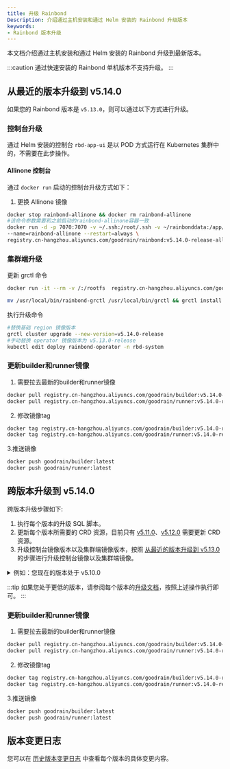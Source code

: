```yaml
---
title: 升级 Rainbond
Description: 介绍通过主机安装和通过 Helm 安装的 Rainbond 升级版本
keywords:
- Rainbond 版本升级
---
```


本文档介绍通过主机安装和通过 Helm 安装的 Rainbond 升级到最新版本。

:::caution
通过快速安装的 Rainbond 单机版本不支持升级。
:::

## 从最近的版本升级到 v5.14.0

如果您的 Rainbond 版本是 `v5.13.0`，则可以通过以下方式进行升级。

### 控制台升级

通过 Helm 安装的控制台 `rbd-app-ui` 是以 POD 方式运行在 Kubernetes 集群中的，不需要在此步操作。

#### Allinone 控制台

通过 `docker run` 启动的控制台升级方式如下：

1. 更换 Allinone 镜像

```bash
docker stop rainbond-allinone && docker rm rainbond-allinone
#该命令参数需要和之前启动的rainbond-allinone容器一致
docker run -d -p 7070:7070 -v ~/.ssh:/root/.ssh -v ~/rainbonddata:/app/data \
--name=rainbond-allinone --restart=always \
registry.cn-hangzhou.aliyuncs.com/goodrain/rainbond:v5.14.0-release-allinone
```

### 集群端升级

更新 grctl 命令

```bash
docker run -it --rm -v /:/rootfs  registry.cn-hangzhou.aliyuncs.com/goodrain/rbd-grctl:v5.14.0-release copy

mv /usr/local/bin/rainbond-grctl /usr/local/bin/grctl && grctl install
```

执行升级命令

```bash
#替换基础 region 镜像版本
grctl cluster upgrade --new-version=v5.14.0-release
#手动替换 operator 镜像版本为 v5.13.0-release
kubectl edit deploy rainbond-operator -n rbd-system
```

### 更新builder和runner镜像
1. 需要拉去最新的builder和runner镜像

```bash
docker pull registry.cn-hangzhou.aliyuncs.com/goodrain/builder:v5.14.0-release
docker pull registry.cn-hangzhou.aliyuncs.com/goodrain/runner:v5.14.0-release
```

2. 修改镜像tag

```bash
docker tag registry.cn-hangzhou.aliyuncs.com/goodrain/builder:v5.14.0-release goodrain/builder:latest
docker tag registry.cn-hangzhou.aliyuncs.com/goodrain/runner:v5.14.0-release goodrain/runner:latest
```

3.推送镜像

```bash
docker push goodrain/builder:latest
docker push goodrain/runner:latest
```

## 跨版本升级到 v5.14.0

跨版本升级步骤如下:

1. 执行每个版本的升级 SQL 脚本。
2. 更新每个版本所需要的 CRD 资源，目前只有 [v5.11.0](https://v5.12-docs.rainbond.com/docs/upgrade/5.11.0-upgrade#%E6%B7%BB%E5%8A%A0%E6%8F%92%E4%BB%B6%E6%89%80%E9%9C%80%E8%B5%84%E6%BA%90)、[v5.12.0](https://v5.12-docs.rainbond.com/docs/upgrade/5.12.0-upgrade#%E6%9B%B4%E6%96%B0%E6%8F%92%E4%BB%B6%E6%89%80%E9%9C%80%E8%B5%84%E6%BA%90) 需要更新 CRD 资源。
3. 升级控制台镜像版本以及集群端镜像版本，按照 [从最近的版本升级到 v5.13.0](#从最近的版本升级到-v5130) 的步骤进行升级控制台镜像以及集群端镜像。

<details>
  <summary>例如：您现在的版本处于 v5.10.0</summary>
  <div>

1. 先执行每个版本所需要的 SQL 升级脚本。

```bash
# 进入控制台容器内
docker exec -it rainbond-allinone bash

# 在控制台容器内执行 5.10.1 版本升级SQL
curl https://get.rainbond.com/upgrade-5.10.1.sh | bash

# 在控制台容器内执行 5.11.0 版本升级SQL
curl https://get.rainbond.com/upgrade-5.11.0.sh | bash

## 5.12.0 无 SQL 升级

## 5.13.0 无 SQL 升级

## 5.14.0 无 SQL 升级
```

2. 更新 CRD 资源 [v5.11.0](https://v5.12-docs.rainbond.com/docs/upgrade/5.11.0-upgrade#%E6%B7%BB%E5%8A%A0%E6%8F%92%E4%BB%B6%E6%89%80%E9%9C%80%E8%B5%84%E6%BA%90)、[v5.12.0](https://v5.12-docs.rainbond.com/docs/upgrade/5.12.0-upgrade#%E6%9B%B4%E6%96%B0%E6%8F%92%E4%BB%B6%E6%89%80%E9%9C%80%E8%B5%84%E6%BA%90)。

3. 升级控制台镜像以及集群端镜像版本，按照 [从最近的版本升级到 v5.14.0](#从最近的版本升级到-v5140) 的步骤进行升级。


  </div>
</details>


:::tip
如果您处于更低的版本，请参阅每个版本的[升级文档](https://v5.12-docs.rainbond.com/docs/upgrade/)，按照上述操作执行即可。
:::

### 更新builder和runner镜像
1. 需要拉去最新的builder和runner镜像

```bash
docker pull registry.cn-hangzhou.aliyuncs.com/goodrain/builder:v5.14.0-release
docker pull registry.cn-hangzhou.aliyuncs.com/goodrain/runner:v5.14.0-release
```

2. 修改镜像tag

```bash
docker tag registry.cn-hangzhou.aliyuncs.com/goodrain/builder:v5.14.0-release goodrain/builder:latest
docker tag registry.cn-hangzhou.aliyuncs.com/goodrain/runner:v5.14.0-release goodrain/runner:latest
```

3.推送镜像

```bash
docker push goodrain/builder:latest
docker push goodrain/runner:latest
```

## 版本变更日志

您可以在 [历史版本变更日志](/community/change/) 中查看每个版本的具体变更内容。